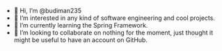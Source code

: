 - 👋 Hi, I’m @budiman235
- 👀 I’m interested in any kind of software engineering and cool projects.
- 🌱 I’m currently learning the Spring Framework.
- 💞️ I’m looking to collaborate on nothing for the moment, just thought it might be useful to have an account on GitHub. 

<!---
budiman235/budiman235 is a ✨ special ✨ repository because its `README.md` (this file) appears on your GitHub profile.
You can click the Preview link to take a look at your changes.
--->
